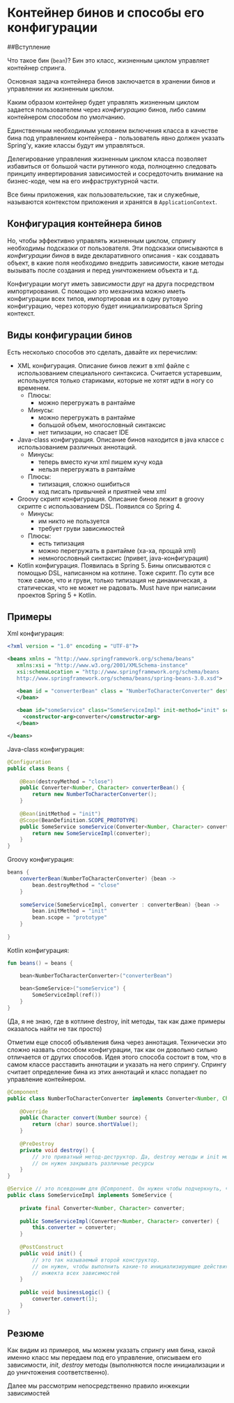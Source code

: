 # Контейнер бинов и способы его конфигурации

##Вступление

Что такое бин (`bean`)? Бин это класс, жизненным циклом управляет контейнер спринга.

Основная задача контейнера бинов заключается в хранении бинов  и управлении их жизненным циклом.

Каким образом контейнер будет управлять жизненным циклом задается пользователем через _конфигурацию_ бинов, 
либо самим контейнером способом по умолчанию. 

Единственным необходимым условием включения класса в качестве 
бина под управлением контейнера - пользователь явно должен указать Spring'у, какие классы будут им 
управляться.

Делегирование управления жизненным циклом класса позволяет избавиться от большой части рутинного кода,
полноценно следовать принципу инвертирования зависимостей и сосредоточить внимание на бизнес-коде, чем на 
его инфраструктурной части.

Все бины приложения, как пользовательские, так и служебные, называются контекстом приложения и хранятся 
в `ApplicationContext`.

## Конфигурация контейнера бинов

Но, чтобы эффективно управлять жизненным циклом, спрингу необходимы подсказки от пользователя. Эти подсказки
описываются в _конфигурации бинов_ в виде декларативного описания - как создавать объект, в какие поля
необходимо внедрить зависимости, какие методы вызывать после создания и перед уничтожением объекта и т.д.

Конфигурации могут иметь зависимости друг на друга посредством импортирования. С помощью это механизма можно
иметь конфигурации всех типов, импортировав их в одну рутовую конфигурацию, через которую будет 
инициализироваться Spring контекст.

## Виды конфигурации бинов 
Есть несколько способов это сделать, давайте их перечислим:

* XML конфигурация. Описание бинов лежит в xml файле с использованием специального синтаксиса. Считается
устаревшим, используется только стариками, которые не хотят идти в ногу со временем. 
    * Плюсы: 
        * можно перегружать в рантайме
    * Минусы: 
        * можно перегружать в рантайме
        * большой объем, многословный синтаксис
        * нет типизации, но спасает IDE
* Java-class конфигурация. Описание бинов находится в java классе с использованием различных 
аннотаций.
    * Минусы: 
        * теперь вместо кучи xml пишем кучу кода
        * нельзя перегружать в рантайме 
    * Плюсы:
         * типизация, сложно ошибиться
         * код писать привычней и приятней чем xml
* Groovy скрипт конфигурация. Описание бинов лежит в groovy скрипте с использованием DSL. Появился 
со Spring 4.
    * Минусы:
        * им никто не пользуется
        * требует груви зависимостей
    * Плюсы:
        * есть типизация
        * можно перегружать в рантайме (ха-ха, прощай xml)
        * немногословный синтаксис (привет, java-конфигурация)         
* Kotlin конфигурация. Появилась в Spring 5. Бины описываются с помощью DSL, написанном на котлине. Тоже скрипт. По сути 
все тоже самое, что и груви, только типизация не динамическая, а статическая, что не может не радовать.
Must have при написании проектов Spring 5 + Kotlin.

## Примеры

Xml конфигурация:

```xml
<?xml version = "1.0" encoding = "UTF-8"?>

<beans xmlns = "http://www.springframework.org/schema/beans"
   xmlns:xsi = "http://www.w3.org/2001/XMLSchema-instance"
   xsi:schemaLocation = "http://www.springframework.org/schema/beans
   http://www.springframework.org/schema/beans/spring-beans-3.0.xsd">

   <bean id = "converterBean" class = "NumberToCharacterConverter" destroy-method="close">
   </bean>
   
   <bean id="someService" class="SomeServiceImpl" init-method="init" scope="prototype">
     <constructor-arg>converter</constructor-arg>
   </bean>

</beans>
```

Java-class конфигурация:     
```java
@Configuration
public class Beans {
    
    @Bean(destroyMethod = "close")
    public Converter<Number, Character> converterBean() {
        return new NumberToCharacterConverter();
    }
    
    @Bean(initMethod = "init")
    @Scope(BeanDefinition.SCOPE_PROTOTYPE)
    public SomeService someService(Converter<Number, Character> converter) {
        return new SomeServiceImpl(converter);
    }
}
```        

Groovy конфигурация:

```groovy
beans {
    converterBean(NumberToCharacterConverter) {bean ->
        bean.destroyMethod = "close" 
    }
    
    someService(SomeServiceImpl, converter : converterBean) {bean ->
        bean.initMethod = "init" 
        bean.scope = "prototype"     
    }
    
}
```

Kotlin конфигурация:

```kotlin
fun beans() = beans {

    bean<NumberToCharacterConverter>("converterBean")
    
    bean<SomeService>("someService") {
        SomeServiceImpl(ref())
    }
}
```
(Да, я не знаю, где в котлине destroy, init методы, так как даже примеры оказалось найти не так просто)

Отметим еще способ объявления бина через аннотация. Технически это сложно назвать способом конфигурации,
так как он довольно сильно отличается от других способов. Идея этого способа состоит в том, что в 
самом классе расставить аннотации и указать на него спрингу. Спрингу считает определение бина из этих
аннотаций и класс попадает по управление контейнером.

```java
@Component
public class NumberToCharacterConverter implements Converter<Number, Character> {
 
    @Override
    public Character convert(Number source) {
    	return (char) source.shortValue();
    }
    
    @PreDestroy
    private void destroy() {
        // это приватный метод-деструктор. Да, destroy методы и init могут быть приватными
        // он нужен закрывать различные ресурсы
    }
}

@Service // это псевдоним для @Component. Он нужен чтобы подчеркнуть, что в классе находится бизнес-логика
public class SomeServiceImpl implements SomeService {
    
    private final Converter<Number, Character> converter;
    
    public SomeServiceImpl(Converter<Number, Character> converter) {
        this.converter = converter;
    }
    
    @PostConstruct
    public void init() {
        // это так называемый второй конструктор. 
        // он нужен, чтобы выполнить какие-то инициализирующие действия уже после
        // инжекта всех зависимостей
    }
    
    public void businessLogic() {
        converter.convert(1);
    }
}
```

## Резюме

Как видим из примеров, мы можем указать спрингу имя бина, какой именно класс мы передаем под его 
управление, описываем его зависимости, _init_, _destroy_ методы (выполняются после инициализации и 
до уничтожения соответственно).

Далее мы рассмотрим непосредственно правило инжекции зависимостей